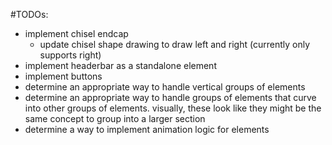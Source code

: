 #TODOs:
 - implement chisel endcap
   - update chisel shape drawing to draw left and right (currently only supports right)
 - implement headerbar as a standalone element
 - implement buttons
 - determine an appropriate way to handle vertical groups of elements
 - determine an appropriate way to handle groups of elements that curve into other groups of elements. visually, these look like they might be the same concept to group into a larger section
 - determine a way to implement animation logic for elements